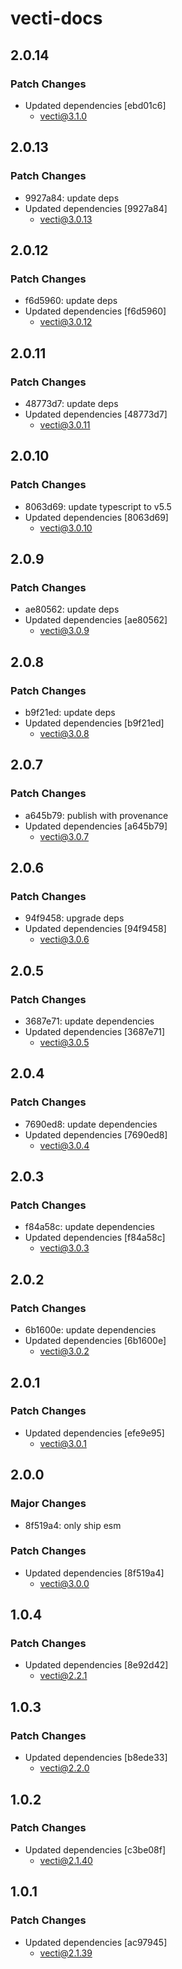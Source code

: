 # vecti-docs

## 2.0.14

### Patch Changes

- Updated dependencies [ebd01c6]
  - vecti@3.1.0

## 2.0.13

### Patch Changes

- 9927a84: update deps
- Updated dependencies [9927a84]
  - vecti@3.0.13

## 2.0.12

### Patch Changes

- f6d5960: update deps
- Updated dependencies [f6d5960]
  - vecti@3.0.12

## 2.0.11

### Patch Changes

- 48773d7: update deps
- Updated dependencies [48773d7]
  - vecti@3.0.11

## 2.0.10

### Patch Changes

- 8063d69: update typescript to v5.5
- Updated dependencies [8063d69]
  - vecti@3.0.10

## 2.0.9

### Patch Changes

- ae80562: update deps
- Updated dependencies [ae80562]
  - vecti@3.0.9

## 2.0.8

### Patch Changes

- b9f21ed: update deps
- Updated dependencies [b9f21ed]
  - vecti@3.0.8

## 2.0.7

### Patch Changes

- a645b79: publish with provenance
- Updated dependencies [a645b79]
  - vecti@3.0.7

## 2.0.6

### Patch Changes

- 94f9458: upgrade deps
- Updated dependencies [94f9458]
  - vecti@3.0.6

## 2.0.5

### Patch Changes

- 3687e71: update dependencies
- Updated dependencies [3687e71]
  - vecti@3.0.5

## 2.0.4

### Patch Changes

- 7690ed8: update dependencies
- Updated dependencies [7690ed8]
  - vecti@3.0.4

## 2.0.3

### Patch Changes

- f84a58c: update dependencies
- Updated dependencies [f84a58c]
  - vecti@3.0.3

## 2.0.2

### Patch Changes

- 6b1600e: update dependencies
- Updated dependencies [6b1600e]
  - vecti@3.0.2

## 2.0.1

### Patch Changes

- Updated dependencies [efe9e95]
  - vecti@3.0.1

## 2.0.0

### Major Changes

- 8f519a4: only ship esm

### Patch Changes

- Updated dependencies [8f519a4]
  - vecti@3.0.0

## 1.0.4

### Patch Changes

- Updated dependencies [8e92d42]
  - vecti@2.2.1

## 1.0.3

### Patch Changes

- Updated dependencies [b8ede33]
  - vecti@2.2.0

## 1.0.2

### Patch Changes

- Updated dependencies [c3be08f]
  - vecti@2.1.40

## 1.0.1

### Patch Changes

- Updated dependencies [ac97945]
  - vecti@2.1.39
